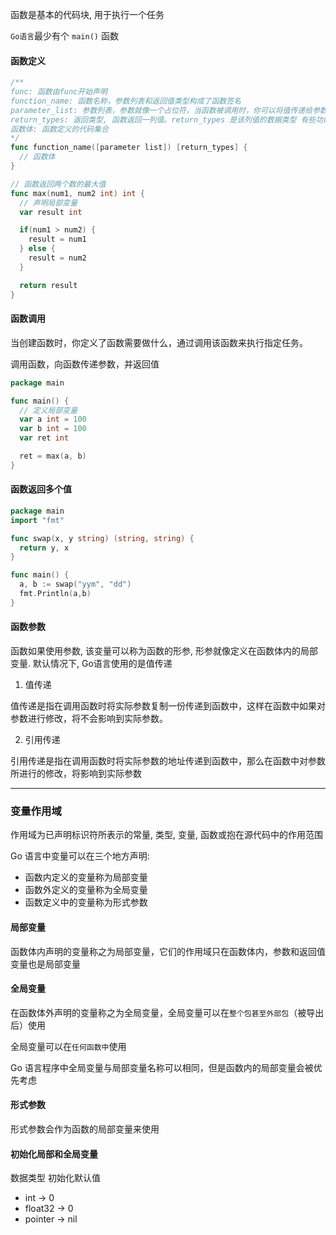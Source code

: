 函数是基本的代码块, 用于执行一个任务

`Go语言`最少有个 `main()` 函数

#### 函数定义

```go
/**
func: 函数由func开始声明
function_name: 函数名称，参数列表和返回值类型构成了函数签名
parameter_list: 参数列表，参数就像一个占位符，当函数被调用时，你可以将值传递给参数，这个值被称为实际参数。参数列表指定的是参数类型、顺序、及参数个数。参数是可选的，也就是说函数也可以不包含参数
return_types: 返回类型, 函数返回一列值。return_types 是该列值的数据类型 有些功能不需要返回值，这种情况下 return_types 不是必须的。
函数体: 函数定义的代码集合
*/
func function_name([parameter list]) [return_types] {
  // 函数体
}

// 函数返回两个数的最大值
func max(num1, num2 int) int {
  // 声明局部变量
  var result int

  if(num1 > num2) {
    result = num1
  } else {
    result = num2
  }

  return result
}
```

#### 函数调用

当创建函数时，你定义了函数需要做什么，通过调用该函数来执行指定任务。

调用函数，向函数传递参数，并返回值

```go
package main

func main() {
  // 定义局部变量
  var a int = 100
  var b int = 100
  var ret int

  ret = max(a, b)
}
```

#### 函数返回多个值

```go
package main
import "fmt"

func swap(x, y string) (string, string) {
  return y, x
}

func main() {
  a, b := swap("yym", "dd")
  fmt.Println(a,b)
}
```


#### 函数参数

函数如果使用参数, 该变量可以称为函数的形参, 形参就像定义在函数体内的局部变量. 默认情况下, Go语言使用的是值传递

1. 值传递

值传递是指在调用函数时将实际参数复制一份传递到函数中，这样在函数中如果对参数进行修改，将不会影响到实际参数。

2. 引用传递

引用传递是指在调用函数时将实际参数的地址传递到函数中，那么在函数中对参数所进行的修改，将影响到实际参数


---

### 变量作用域

作用域为已声明标识符所表示的常量, 类型, 变量, 函数或抱在源代码中的作用范围

Go 语言中变量可以在三个地方声明:

- 函数内定义的变量称为局部变量
- 函数外定义的变量称为全局变量
- 函数定义中的变量称为形式参数

#### 局部变量

函数体内声明的变量称之为局部变量，它们的作用域只在函数体内，参数和返回值变量也是局部变量

#### 全局变量

在函数体外声明的变量称之为全局变量，全局变量可以在`整个包甚至外部包`（被导出后）使用

全局变量可以在`任何函数中`使用

Go 语言程序中全局变量与局部变量名称可以相同，但是函数内的局部变量会被优先考虑


#### 形式参数

形式参数会作为函数的局部变量来使用

#### 初始化局部和全局变量
数据类型  初始化默认值
- int -> 0
- float32 -> 0
- pointer -> nil